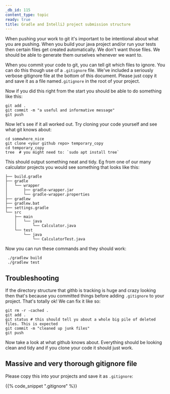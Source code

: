 ```yaml
---
_db_id: 115
content_type: topic
ready: true
title: Gradle and IntelliJ project submission structure
---
```


When pushing your work to git it's important to be intentional about what you are pushing. When you build your java project and/or run your tests then certain files get created automatically. We don't want those files. We should be able to generate them ourselves whenever we want to.

When you commit your code to git, you can tell git which files to ignore. You can do this though use of a `.gitignore` file. We've included a seriously verbose gitignore file at the bottom of this document. Please just copy it and save it as a file named`.gitignore` in the root of your project.

Now if you did this right from the start you should be able to do something like this:

```
git add .
git commit -m "a useful and informative message"
git push
```

Now let's see if it all worked out. Try cloning your code yourself and see what git knows about:

```
cd somewhere_nice
git clone <your github repo> temporary_copy
cd temporary_copy
tree  # you might need to: `sudo apt install tree`
```

This should output something neat and tidy. Eg from one of our many calculator projects you would see something that looks like this:

```
├── build.gradle
├── gradle
│   └── wrapper
│       ├── gradle-wrapper.jar
│       └── gradle-wrapper.properties
├── gradlew
├── gradlew.bat
├── settings.gradle
└── src
    ├── main
    │   └── java
    │       └── Calculator.java
    └── test
        └── java
            └── CalculatorTest.java
```

Now you can run these commands and they should work:

```
 ./gradlew build
 ./gradlew test
```

## Troubleshooting

If the directory structure that githb is tracking is huge and crazy looking then that's because you committed things before adding `.gitignore` to your project. That's totally ok! We can fix it like so:

```
git rm -r -cached .
git add .
git status # this should tell yu about a whole big pile of deleted files. This is expected
git commit -m "cleaned up junk files"
git push
```

Now take a look at what github knows about. Everything should be looking clean and tidy and if you clone your code it should just work.

## Massive and very thorough gitignore file

Please copy this into your projects and save it as `.gitignore`:

{{% code_snippet ".gitignore" %}}